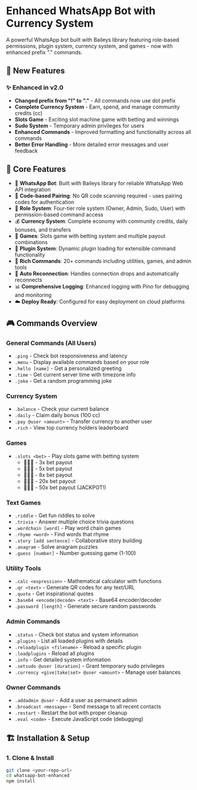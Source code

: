 # Enhanced WhatsApp Bot with Currency System

A powerful WhatsApp bot built with Baileys library featuring role-based permissions, plugin system, currency system, and games - now with enhanced prefix "." commands.

## 🚀 New Features

### ✨ Enhanced in v2.0
- **Changed prefix from "!" to "."** - All commands now use dot prefix
- **Complete Currency System** - Earn, spend, and manage community credits (cc)
- **Slots Game** - Exciting slot machine game with betting and winnings
- **Sudo System** - Temporary admin privileges for users
- **Enhanced Commands** - Improved formatting and functionality across all commands
- **Better Error Handling** - More detailed error messages and user feedback

## 🎯 Core Features

- 🤖 **WhatsApp Bot**: Built with Baileys library for reliable WhatsApp Web API integration
- 🔐 **Code-based Pairing**: No QR code scanning required - uses pairing codes for authentication
- 👑 **Role System**: Four-tier role system (Owner, Admin, Sudo, User) with permission-based command access
- 💰 **Currency System**: Complete economy with community credits, daily bonuses, and transfers
- 🎰 **Games**: Slots game with betting system and multiple payout combinations
- 🔌 **Plugin System**: Dynamic plugin loading for extensible command functionality
- 📱 **Rich Commands**: 20+ commands including utilities, games, and admin tools
- 🔄 **Auto Reconnection**: Handles connection drops and automatically reconnects
- 📊 **Comprehensive Logging**: Enhanced logging with Pino for debugging and monitoring
- ☁️ **Deploy Ready**: Configured for easy deployment on cloud platforms

## 🎮 Commands Overview

### General Commands (All Users)
- `.ping` - Check bot responsiveness and latency
- `.menu` - Display available commands based on your role
- `.hello [name]` - Get a personalized greeting
- `.time` - Get current server time with timezone info
- `.joke` - Get a random programming joke

### Currency System
- `.balance` - Check your current balance
- `.daily` - Claim daily bonus (100 cc)
- `.pay @user <amount>` - Transfer currency to another user
- `.rich` - View top currency holders leaderboard

### Games
- `.slots <bet>` - Play slots game with betting system
  - 🍒🍒🍒 - 3x bet payout
  - 🍋🍋🍋 - 5x bet payout
  - 🍊🍊🍊 - 8x bet payout
  - 💎💎💎 - 20x bet payout
  - 🎯🎯🎯 - 50x bet payout (JACKPOT!)

### Text Games
- `.riddle` - Get fun riddles to solve
- `.trivia` - Answer multiple choice trivia questions
- `.wordchain [word]` - Play word chain games
- `.rhyme <word>` - Find words that rhyme
- `.story [add sentence]` - Collaborative story building
- `.anagram` - Solve anagram puzzles
- `.guess [number]` - Number guessing game (1-100)

### Utility Tools
- `.calc <expression>` - Mathematical calculator with functions
- `.qr <text>` - Generate QR codes for any text/URL
- `.quote` - Get inspirational quotes
- `.base64 <encode|decode> <text>` - Base64 encoder/decoder
- `.password [length]` - Generate secure random passwords

### Admin Commands
- `.status` - Check bot status and system information
- `.plugins` - List all loaded plugins with details
- `.reloadplugin <filename>` - Reload a specific plugin
- `.loadplugins` - Reload all plugins
- `.info` - Get detailed system information
- `.setsudo @user [duration]` - Grant temporary sudo privileges
- `.currency <give|take|set> @user <amount>` - Manage user balances

### Owner Commands
- `.addadmin @user` - Add a user as permanent admin
- `.broadcast <message>` - Send message to all recent contacts
- `.restart` - Restart the bot with proper cleanup
- `.eval <code>` - Execute JavaScript code (debugging)

## 🏗️ Installation & Setup

### 1. Clone & Install
```bash
git clone <your-repo-url>
cd whatsapp-bot-enhanced
npm install
